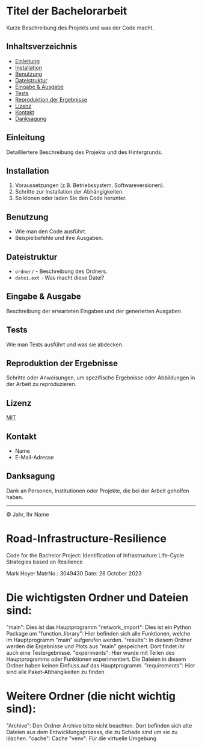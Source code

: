 # Titel der Bachelorarbeit

Kurze Beschreibung des Projekts und was der Code macht.

## Inhaltsverzeichnis

- [Einleitung](#einleitung)
- [Installation](#installation)
- [Benutzung](#benutzung)
- [Dateistruktur](#dateistruktur)
- [Eingabe & Ausgabe](#eingabe--ausgabe)
- [Tests](#tests)
- [Reproduktion der Ergebnisse](#reproduktion-der-ergebnisse)
- [Lizenz](#lizenz)
- [Kontakt](#kontakt)
- [Danksagung](#danksagung)

## Einleitung

Detailliertere Beschreibung des Projekts und des Hintergrunds.

## Installation

1. Voraussetzungen (z.B. Betriebssystem, Softwareversionen).
2. Schritte zur Installation der Abhängigkeiten.
3. So klonen oder laden Sie den Code herunter.

## Benutzung

- Wie man den Code ausführt.
- Beispielbefehle und ihre Ausgaben.

## Dateistruktur

- `ordner/` - Beschreibung des Ordners.
- `datei.ext` - Was macht diese Datei?

## Eingabe & Ausgabe

Beschreibung der erwarteten Eingaben und der generierten Ausgaben.

## Tests

Wie man Tests ausführt und was sie abdecken.

## Reproduktion der Ergebnisse

Schritte oder Anweisungen, um spezifische Ergebnisse oder Abbildungen in der Arbeit zu reproduzieren.

## Lizenz

[MIT](LICENSE)

## Kontakt

- Name
- E-Mail-Adresse

## Danksagung

Dank an Personen, Institutionen oder Projekte, die bei der Arbeit geholfen haben.

---

© Jahr, Ihr Name


# Road-Infrastructure-Resilience

Code for the Bachelor Project: Identification of Infrastructure Life-Cycle Strategies based on Resilience

Mark Hoyer
MatrNo.: 3049430
Date: 26 October 2023


# Die wichtigsten Ordner und Dateien sind:

"main":                 Dies ist das Hauptprogramm
"network_import":       Dies ist ein Python Package um 
"function_library":     Hier befinden sich alle Funktionen, welche im Hauptprogramm "main" aufgerufen werden.
"results":              In diesem Ordner werden die Ergebnisse und Plots aus "main" gespeichert. Dort findet ihr 
                        auch eine Testergebnisse.
"experiments":          Hier wurde mit Teilen des Hauptprogramms oder Funktionen experimentiert. Die Dateien in 
                        diesem Ordner 
                        haben keinen Einfluss auf das Hauptprogramm.
"requirements":         Hier sind alle Paket-Abhängikeiten zu finden

# Weitere Ordner (die nicht wichtig sind):

"Archive": Den Ordner Archive bitte nicht beachten. Dort befinden sich alte Dateien aus dem Entwicklungsprozess, die zu Schade sind um sie zu löschen.
"cache": Cache
"venv": Für die virtuelle Umgebung

